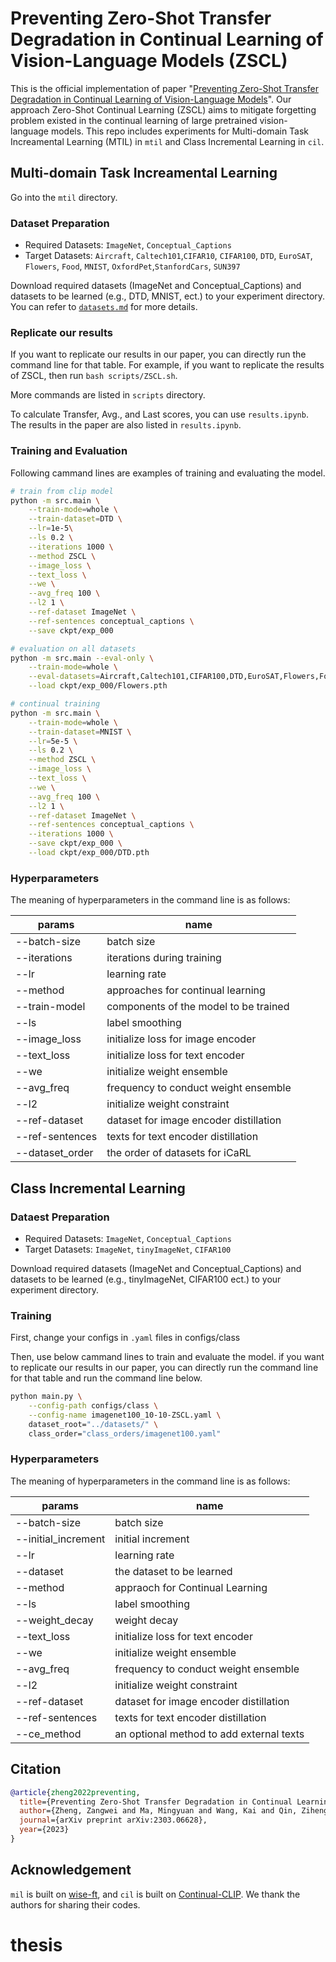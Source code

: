 # Preventing Zero-Shot Transfer Degradation in Continual Learning of Vision-Language Models (ZSCL)

This is the official implementation of paper "[Preventing Zero-Shot Transfer Degradation in Continual Learning of Vision-Language Models](https://arxiv.org/abs/2303.06628)". Our approach Zero-Shot Continual Learning (ZSCL) aims to mitigate forgetting problem existed in the continual learning of large pretrained vision-language models. This repo includes experiments for Multi-domain Task Increamental Learning (MTIL) in `mtil` and Class Incremental Learning in `cil`.

## Multi-domain Task Increamental Learning

Go into the `mtil` directory.

### Dataset Preparation

- Required Datasets: `ImageNet`, `Conceptual_Captions`
- Target Datasets: `Aircraft`, `Caltech101`,`CIFAR10`, `CIFAR100`, `DTD`, `EuroSAT`, `Flowers`, `Food`, `MNIST`, `OxfordPet`,`StanfordCars`, `SUN397`

Download required datasets (ImageNet and Conceptual_Captions) and datasets to be learned (e.g., DTD, MNIST, ect.) to your experiment directory. You can refer to [`datasets.md`](./mtil/datasets.md) for more details.

### Replicate our results

If you want to replicate our results in our paper, you can directly run the command line for that table. For example, if you want to replicate the results of ZSCL, then run `bash scripts/ZSCL.sh`.

More commands are listed in `scripts` directory.

To calculate Transfer, Avg., and Last scores, you can use `results.ipynb`. The results in the paper are also listed in `results.ipynb`.

### Training and Evaluation

Following cammand lines are examples of training and evaluating the model.

```sh
# train from clip model
python -m src.main \
    --train-mode=whole \
    --train-dataset=DTD \
    --lr=1e-5\
    --ls 0.2 \
    --iterations 1000 \
    --method ZSCL \
    --image_loss \
    --text_loss \
    --we \
    --avg_freq 100 \
    --l2 1 \
    --ref-dataset ImageNet \
    --ref-sentences conceptual_captions \
    --save ckpt/exp_000

# evaluation on all datasets
python -m src.main --eval-only \
    --train-mode=whole \
    --eval-datasets=Aircraft,Caltech101,CIFAR100,DTD,EuroSAT,Flowers,Food,MNIST,OxfordPet,StanfordCars,SUN397 \
    --load ckpt/exp_000/Flowers.pth

# continual training
python -m src.main \
    --train-mode=whole \
    --train-dataset=MNIST \
    --lr=5e-5 \
    --ls 0.2 \
    --method ZSCL \
    --image_loss \
    --text_loss \
    --we \
    --avg_freq 100 \
    --l2 1 \
    --ref-dataset ImageNet \
    --ref-sentences conceptual_captions \
    --iterations 1000 \
    --save ckpt/exp_000 \
    --load ckpt/exp_000/DTD.pth
```

### Hyperparameters

The meaning of hyperparameters in the command line is as follows:

| params            | name                                        |
| ----------------- | ------------------------------------------- |
| --batch-size      | batch size                                  |
| --iterations      | iterations during training                  |
| --lr              | learning rate                               |
| --method          | approaches for continual learning           |
| --train-model     | components of the model to be trained       |
| --ls              | label smoothing                             |
| --image_loss      | initialize loss for image encoder           |
| --text_loss       | initialize loss for text encoder            |
| --we              | initialize weight ensemble                  |
| --avg_freq        | frequency to conduct weight ensemble        |
| --l2              | initialize weight constraint                |
| --ref-dataset     | dataset for image encoder distillation      |
| --ref-sentences   | texts for text encoder distillation         |
| --dataset_order   | the order of datasets for iCaRL             |

## Class Incremental Learning

### Dataest Preparation

- Required Datasets: `ImageNet`, `Conceptual_Captions`
- Target Datasets: `ImageNet`, `tinyImageNet`, `CIFAR100`

Download required datasets (ImageNet and Conceptual_Captions) and datasets to be learned (e.g., tinyImageNet, CIFAR100 ect.) to your experiment directory.

### Training

First, change your configs in `.yaml` files in configs/class

Then, use below cammand lines to train and evaluate the model. if you want to replicate our results in our paper, you can directly run the command line for that table and run the command line below.

```sh
python main.py \
    --config-path configs/class \
    --config-name imagenet100_10-10-ZSCL.yaml \
    dataset_root="../datasets/" \
    class_order="class_orders/imagenet100.yaml"
```

### Hyperparameters

The meaning of hyperparameters in the command line is as follows:

| params              | name                                        |
| -----------------   | ------------------------------------------- |
| --batch-size        | batch size                                  |
| --initial_increment | initial increment                           |
| --lr                | learning rate                               |
| --dataset           | the dataset to be learned                   |
| --method            | appraoch for Continual Learning             |
| --ls                | label smoothing                             |
| --weight_decay      | weight decay                                |
| --text_loss         | initialize loss for text encoder            |
| --we                | initialize weight ensemble                  |
| --avg_freq          | frequency to conduct weight ensemble        |
| --l2                | initialize weight constraint                |
| --ref-dataset       | dataset for image encoder distillation      |
| --ref-sentences     | texts for text encoder distillation         |
| --ce_method         | an optional method to add external texts    |

## Citation

```bibtex
@article{zheng2022preventing,
  title={Preventing Zero-Shot Transfer Degradation in Continual Learning of Vision-Language Models},
  author={Zheng, Zangwei and Ma, Mingyuan and Wang, Kai and Qin, Ziheng and Yue, Xiangyu and You, Yang},
  journal={arXiv preprint arXiv:2303.06628},
  year={2023}
}
```

## Acknowledgement

`mil` is built on [wise-ft](https://github.com/mlfoundations/wise-ft), and `cil` is built on [Continual-CLIP](https://github.com/vgthengane/Continual-CLIP). We thank the authors for sharing their codes.
# thesis
